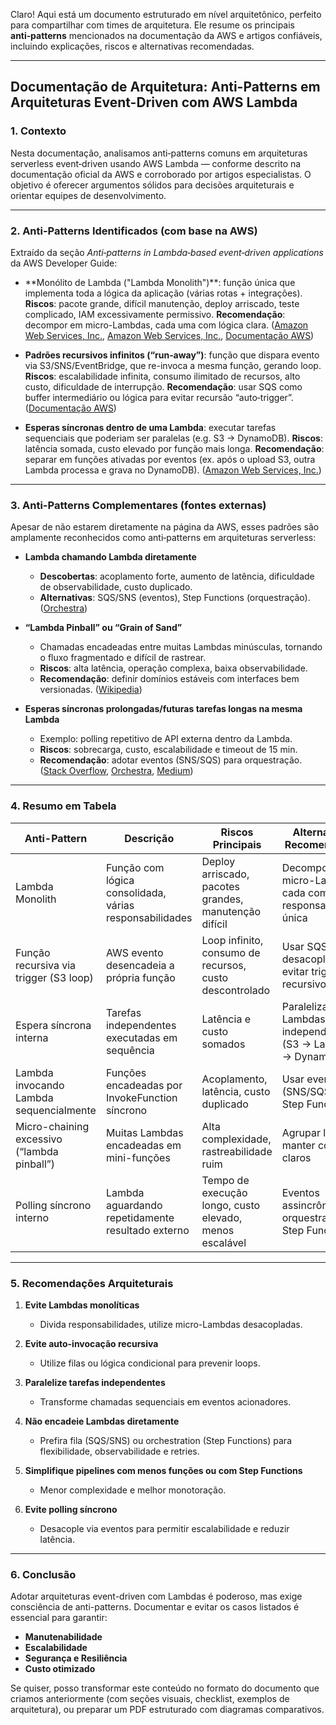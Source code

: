 Claro! Aqui está um documento estruturado em nível arquitetônico, perfeito para compartilhar com times de arquitetura. Ele resume os principais **anti‑patterns** mencionados na documentação da AWS e artigos confiáveis, incluindo explicações, riscos e alternativas recomendadas.

---

## Documentação de Arquitetura: Anti-Patterns em Arquiteturas Event-Driven com AWS Lambda

### 1. Contexto

Nesta documentação, analisamos anti‑patterns comuns em arquiteturas serverless event‑driven usando AWS Lambda — conforme descrito na documentação oficial da AWS e corroborado por artigos especialistas. O objetivo é oferecer argumentos sólidos para decisões arquiteturais e orientar equipes de desenvolvimento.

---

### 2. Anti-Patterns Identificados (com base na AWS)

Extraído da seção *Anti‑patterns in Lambda‑based event‑driven applications* da AWS Developer Guide:

* \*\*Monólito de Lambda ("Lambda Monolith")\*\*: função única que implementa toda a lógica da aplicação (várias rotas + integrações).
  **Riscos**: pacote grande, difícil manutenção, deploy arriscado, teste complicado, IAM excessivamente permissivo.
  **Recomendação**: decompor em micro-Lambdas, cada uma com lógica clara. ([Amazon Web Services, Inc.][1], [Amazon Web Services, Inc.][2], [Documentação AWS][3])

* **Padrões recursivos infinitos (“run‑away”)**: função que dispara evento via S3/SNS/EventBridge, que re-invoca a mesma função, gerando loop.
  **Riscos**: escalabilidade infinita, consumo ilimitado de recursos, alto custo, dificuldade de interrupção.
  **Recomendação**: usar SQS como buffer intermediário ou lógica para evitar recursão “auto‑trigger”. ([Documentação AWS][3])

* **Esperas síncronas dentro de uma Lambda**: executar tarefas sequenciais que poderiam ser paralelas (e.g. S3 → DynamoDB).
  **Riscos**: latência somada, custo elevado por função mais longa.
  **Recomendação**: separar em funções ativadas por eventos (ex. após o upload S3, outra Lambda processa e grava no DynamoDB). ([Amazon Web Services, Inc.][2])

---

### 3. Anti-Patterns Complementares (fontes externas)

Apesar de não estarem diretamente na página da AWS, esses padrões são amplamente reconhecidos como anti‑patterns em arquiteturas serverless:

* **Lambda chamando Lambda diretamente**

  * **Descobertas**: acoplamento forte, aumento de latência, dificuldade de observabilidade, custo duplicado.
  * **Alternativas**: SQS/SNS (eventos), Step Functions (orquestração). ([Orchestra][4])

* **“Lambda Pinball” ou “Grain of Sand”**

  * Chamadas encadeadas entre muitas Lambdas minúsculas, tornando o fluxo fragmentado e difícil de rastrear.
  * **Riscos**: alta latência, operação complexa, baixa observabilidade.
  * **Recomendação**: definir domínios estáveis com interfaces bem versionadas. ([Wikipedia][5])

* **Esperas síncronas prolongadas/futuras tarefas longas na mesma Lambda**

  * Exemplo: polling repetitivo de API externa dentro da Lambda.
  * **Riscos**: sobrecarga, custo, escalabilidade e timeout de 15 min.
  * **Recomendação**: adotar eventos (SNS/SQS) para orquestração. ([Stack Overflow][6], [Orchestra][7], [Medium][8])

---

### 4. Resumo em Tabela

| Anti-Pattern                                | Descrição                                               | Riscos Principais                                       | Alternativas Recomendadas                                      |
| ------------------------------------------- | ------------------------------------------------------- | ------------------------------------------------------- | -------------------------------------------------------------- |
| Lambda Monolith                             | Função com lógica consolidada, várias responsabilidades | Deploy arriscado, pacotes grandes, manutenção difícil   | Decompor em micro-Lambdas, cada com responsabilidade única     |
| Função recursiva via trigger (S3 loop)      | AWS evento desencadeia a própria função                 | Loop infinito, consumo de recursos, custo descontrolado | Usar SQS para desacoplar, evitar triggers recursivos           |
| Espera síncrona interna                     | Tarefas independentes executadas em sequência           | Latência e custo somados                                | Paralelizar com Lambdas independentes (S3 → Lambda → DynamoDB) |
| Lambda invocando Lambda sequencialmente     | Funções encadeadas por InvokeFunction síncrono          | Acoplamento, latência, custo duplicado                  | Usar eventos (SNS/SQS) ou Step Functions                       |
| Micro-chaining excessivo (“lambda pinball”) | Muitas Lambdas encadeadas em mini-funções               | Alta complexidade, rastreabilidade ruim                 | Agrupar lógica, manter contratos claros                        |
| Polling síncrono interno                    | Lambda aguardando repetidamente resultado externo       | Tempo de execução longo, custo elevado, menos escalável | Eventos assincrônicos, orquestração via Step Functions         |

---

### 5. Recomendações Arquiteturais

1. **Evite Lambdas monolíticas**

   * Divida responsabilidades, utilize micro-Lambdas desacopladas.

2. **Evite auto-invocação recursiva**

   * Utilize filas ou lógica condicional para prevenir loops.

3. **Paralelize tarefas independentes**

   * Transforme chamadas sequenciais em eventos acionadores.

4. **Não encadeie Lambdas diretamente**

   * Prefira fila (SQS/SNS) ou orchestration (Step Functions) para flexibilidade, observabilidade e retries.

5. **Simplifique pipelines com menos funções ou com Step Functions**

   * Menor complexidade e melhor monotoração.

6. **Evite polling síncrono**

   * Desacople via eventos para permitir escalabilidade e reduzir latência.

---

### 6. Conclusão

Adotar arquiteturas event-driven com Lambdas é poderoso, mas exige consciência de anti-patterns. Documentar e evitar os casos listados é essencial para garantir:

* **Manutenabilidade**
* **Escalabilidade**
* **Segurança e Resiliência**
* **Custo otimizado**

Se quiser, posso transformar este conteúdo no formato do documento que criamos anteriormente (com seções visuais, checklist, exemplos de arquitetura), ou preparar um PDF estruturado com diagramas comparativos.

[1]: https://aws.amazon.com/blogs/compute/operating-lambda-anti-patterns-in-event-driven-architectures-part-3/?utm_source=chatgpt.com "Operating Lambda: Anti-patterns in event-driven ..."
[2]: https://aws.amazon.com/blogs/compute/implementing-aws-lambda-error-handling-patterns/?utm_source=chatgpt.com "Implementing AWS Lambda error handling patterns"
[3]: https://docs.aws.amazon.com/lambda/latest/dg/concepts-event-driven-architectures.html?utm_source=chatgpt.com "Creating event-driven architectures with Lambda"
[4]: https://www.getorchestra.io/guides/lambda-anti-pattern-functions-calling-functions?utm_source=chatgpt.com "Lambda Anti-Pattern: Functions Calling Functions"
[5]: https://en.wikipedia.org/wiki/Serverless_computing?utm_source=chatgpt.com "Serverless computing"
[6]: https://stackoverflow.com/questions/68234638/how-to-use-event-driven-architecture-to-remove-api-based-lambda-calling-another?utm_source=chatgpt.com "How to use Event-Driven architecture to remove \"api-based ..."
[7]: https://www.getorchestra.io/guides/anti-pattern-in-aws-lambda-synchronous-waiting-within-a-function?utm_source=chatgpt.com "Anti-Pattern in AWS Lambda: Synchronous Waiting within ..."
[8]: https://medium.com/%40gedeon.dominguez/the-serverless-trap-anti-patterns-in-aws-lambda-and-azure-functions-540c903c4513?utm_source=chatgpt.com "The Serverless Trap: Anti-Patterns in AWS Lambda and ..."
